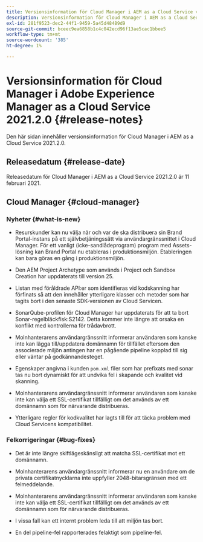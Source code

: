 ```yaml
---
title: Versionsinformation för Cloud Manager i AEM as a Cloud Service version 2021.2.0
description: Versionsinformation för Cloud Manager i AEM as a Cloud Service version 2021.2.0
exl-id: 281f9523-dec2-44f1-9459-5a45d48489d9
source-git-commit: bceec9ea6858b1c4c042ecd96f13ae5cac1bbee5
workflow-type: tm+mt
source-wordcount: '385'
ht-degree: 1%

---
```


# Versionsinformation för Cloud Manager i Adobe Experience Manager as a Cloud Service 2021.2.0 {#release-notes}

Den här sidan innehåller versionsinformation för Cloud Manager i AEM as a Cloud Service 2021.2.0.

## Releasedatum {#release-date}

Releasedatum för Cloud Manager i AEM as a Cloud Service 2021.2.0 är 11 februari 2021.

## Cloud Manager {#cloud-manager}

### Nyheter {#what-is-new}

* Resurskunder kan nu välja när och var de ska distribuera sin Brand Portal-instans på ett självbetjäningssätt via användargränssnittet i Cloud Manager. För ett vanligt (icke-sandlådeprogram) program med Assets-lösning kan Brand Portal nu etableras i produktionsmiljön. Etableringen kan bara göras en gång i produktionsmiljön.

* Den AEM Project Archetype som används i Project och Sandbox Creation har uppdaterats till version 25.

* Listan med föråldrade API:er som identifieras vid kodskanning har förfinats så att den innehåller ytterligare klasser och metoder som har tagits bort i den senaste SDK-versionen av Cloud Servicen.

* SonarQube-profilen för Cloud Manager har uppdaterats för att ta bort Sonar-regelbläckfisk:S2142. Detta kommer inte längre att orsaka en konflikt med kontrollerna för trådavbrott.

* Molnhanterarens användargränssnitt informerar användaren som kanske inte kan lägga till/uppdatera domännamn för tillfället eftersom den associerade miljön antingen har en pågående pipeline kopplad till sig eller väntar på godkännandesteget.

* Egenskaper angivna i kunden `pom.xml` filer som har prefixats med sonar tas nu bort dynamiskt för att undvika fel i skapande och kvalitet vid skanning.

* Molnhanterarens användargränssnitt informerar användaren som kanske inte kan välja ett SSL-certifikat tillfälligt om det används av ett domännamn som för närvarande distribueras.

* Ytterligare regler för kodkvalitet har lagts till för att täcka problem med Cloud Servicens kompatibilitet.

### Felkorrigeringar  {#bug-fixes}

* Det är inte längre skiftlägeskänsligt att matcha SSL-certifikat mot ett domännamn.

* Molnhanterarens användargränssnitt informerar nu en användare om de privata certifikatnycklarna inte uppfyller 2048-bitarsgränsen med ett felmeddelande.

* Molnhanterarens användargränssnitt informerar användaren som kanske inte kan välja ett SSL-certifikat tillfälligt om det används av ett domännamn som för närvarande distribueras.

* I vissa fall kan ett internt problem leda till att miljön tas bort.

* En del pipeline-fel rapporterades felaktigt som pipeline-fel.
